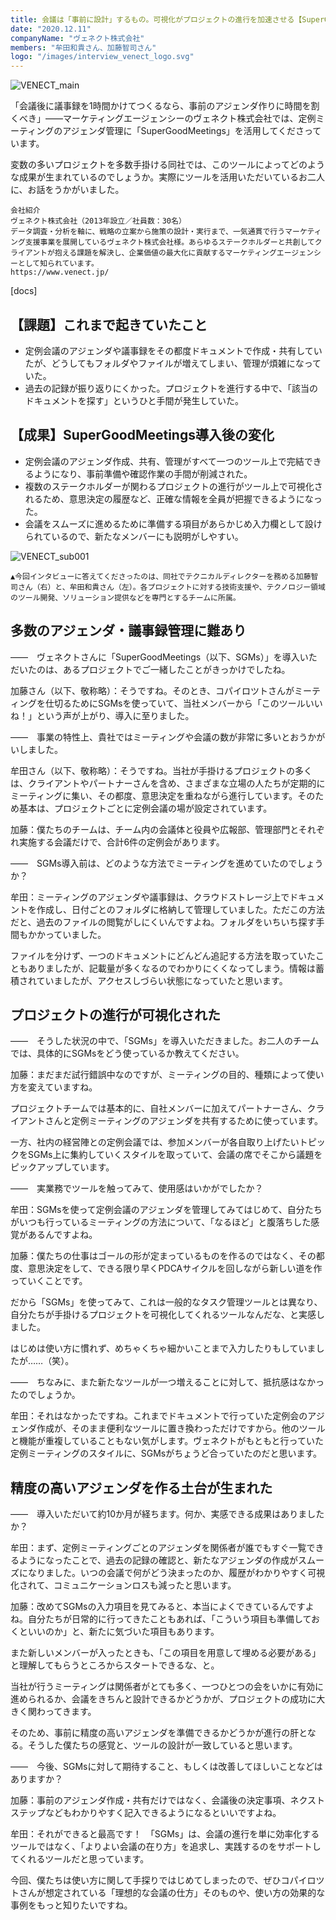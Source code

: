 ```yaml
---
title: 会議は「事前に設計」するもの。可視化がプロジェクトの進行を加速させる【SuperGoodMeetings導入事例】
date: "2020.12.11"
companyName: "ヴェネクト株式会社"
members: "牟田和貴さん、加藤智司さん"
logo: "/images/interview_venect_logo.svg"
---
```

![VENECT_main](https://github.com/uniba/super-good-meetings-portal/assets/77031650/d5c9442b-92fd-43d1-8f98-e56b7f0fe3fb)

「会議後に議事録を1時間かけてつくるなら、事前のアジェンダ作りに時間を割くべき」——マーケティングエージェンシーのヴェネクト株式会社では、定例ミーティングのアジェンダ管理に「SuperGoodMeetings」を活用してくださっています。

変数の多いプロジェクトを多数手掛ける同社では、このツールによってどのような成果が生まれているのでしょうか。実際にツールを活用いただいているお二人に、お話をうかがいました。


```
会社紹介
ヴェネクト株式会社（2013年設立／社員数：30名）
データ調査・分析を軸に、戦略の立案から施策の設計・実行まで、一気通貫で行うマーケティング支援事業を展開しているヴェネクト株式会社様。あらゆるステークホルダーと共創してクライアントが抱える課題を解決し、企業価値の最大化に貢献するマーケティングエージェンシーとして知られています。
https://www.venect.jp/
```

[docs]

## 【課題】これまで起きていたこと
- 定例会議のアジェンダや議事録をその都度ドキュメントで作成・共有していたが、どうしてもフォルダやファイルが増えてしまい、管理が煩雑になっていた。
- 過去の記録が振り返りにくかった。プロジェクトを進行する中で、「該当のドキュメントを探す」というひと手間が発生していた。

## 【成果】SuperGoodMeetings導入後の変化
- 定例会議のアジェンダ作成、共有、管理がすべて一つのツール上で完結できるようになり、事前準備や確認作業の手間が削減された。
- 複数のステークホルダーが関わるプロジェクトの進行がツール上で可視化されるため、意思決定の履歴など、正確な情報を全員が把握できるようになった。
- 会議をスムーズに進めるために準備する項目があらかじめ入力欄として設けられているので、新たなメンバーにも説明がしやすい。

![VENECT_sub001](https://github.com/uniba/super-good-meetings-portal/assets/77031650/c861539d-5031-4b46-a482-96ab20674eb4)

```
▲今回インタビューに答えてくださったのは、同社でテクニカルディレクターを務める加藤智司さん（右）と、牟田和貴さん（左）。各プロジェクトに対する技術支援や、テクノロジー領域のツール開発、ソリューション提供などを専門とするチームに所属。
```
## 多数のアジェンダ・議事録管理に難あり

——　ヴェネクトさんに「SuperGoodMeetings（以下、SGMs）」を導入いただいたのは、あるプロジェクトでご一緒したことがきっかけでしたね。

加藤さん（以下、敬称略）：そうですね。そのとき、コパイロツトさんがミーティングを仕切るためにSGMsを使っていて、当社メンバーから「このツールいいね！」という声が上がり、導入に至りました。

——　事業の特性上、貴社ではミーティングや会議の数が非常に多いとおうかがいしました。

牟田さん（以下、敬称略）：そうですね。当社が手掛けるプロジェクトの多くは、クライアントやパートナーさんを含め、さまざまな立場の人たちが定期的にミーティングに集い、その都度、意思決定を重ねながら進行しています。そのため基本は、プロジェクトごとに定例会議の場が設定されています。

加藤：僕たちのチームは、チーム内の会議体と役員や広報部、管理部門とそれぞれ実施する会議だけで、合計6件の定例会があります。

——　SGMs導入前は、どのような方法でミーティングを進めていたのでしょうか？

牟田：ミーティングのアジェンダや議事録は、クラウドストレージ上でドキュメントを作成し、日付ごとのフォルダに格納して管理していました。ただこの方法だと、過去のファイルの閲覧がしにくいんですよね。フォルダをいちいち探す手間もかかっていました。

ファイルを分けず、一つのドキュメントにどんどん追記する方法を取っていたこともありましたが、記載量が多くなるのでわかりにくくなってしまう。情報は蓄積されていましたが、アクセスしづらい状態になっていたと思います。

## プロジェクトの進行が可視化された
——　そうした状況の中で、「SGMs」を導入いただきました。お二人のチームでは、具体的にSGMsをどう使っているか教えてください。

加藤：まだまだ試行錯誤中なのですが、ミーティングの目的、種類によって使い方を変えていますね。

プロジェクトチームでは基本的に、自社メンバーに加えてパートナーさん、クライアントさんと定例ミーティングのアジェンダを共有するために使っています。

一方、社内の経営陣との定例会議では、参加メンバーが各自取り上げたいトピックをSGMs上に集約していくスタイルを取っていて、会議の席でそこから議題をピックアップしています。

——　実業務でツールを触ってみて、使用感はいかがでしたか？

牟田：SGMsを使って定例会議のアジェンダを管理してみてはじめて、自分たちがいつも行っているミーティングの方法について、「なるほど」と腹落ちした感覚があるんですよね。

加藤：僕たちの仕事はゴールの形が定まっているものを作るのではなく、その都度、意思決定をして、できる限り早くPDCAサイクルを回しながら新しい道を作っていくことです。

だから「SGMs」を使ってみて、これは一般的なタスク管理ツールとは異なり、自分たちが手掛けるプロジェクトを可視化してくれるツールなんだな、と実感しました。

はじめは使い方に慣れず、めちゃくちゃ細かいことまで入力したりもしていましたが……（笑）。

——　ちなみに、また新たなツールが一つ増えることに対して、抵抗感はなかったのでしょうか。

牟田：それはなかったですね。これまでドキュメントで行っていた定例会のアジェンダ作成が、そのまま便利なツールに置き換わっただけですから。他のツールと機能が重複していることもない気がします。ヴェネクトがもともと行っていた定例ミーティングのスタイルに、SGMsがちょうど合っていたのだと思います。

## 精度の高いアジェンダを作る土台が生まれた
——　導入いただいて約10か月が経ちます。何か、実感できる成果はありましたか？

牟田：まず、定例ミーティングごとのアジェンダを関係者が誰でもすぐ一覧できるようになったことで、過去の記録の確認と、新たなアジェンダの作成がスムーズになりました。いつの会議で何がどう決まったのか、履歴がわかりやすく可視化されて、コミュニケーションロスも減ったと思います。

加藤：改めてSGMsの入力項目を見てみると、本当によくできているんですよね。自分たちが日常的に行ってきたこともあれば、「こういう項目も準備しておくといいのか」と、新たに気づいた項目もあります。

また新しいメンバーが入ったときも、「この項目を用意して埋める必要がある」と理解してもらうところからスタートできるな、と。

当社が行うミーティングは関係者がとても多く、一つひとつの会をいかに有効に進められるか、会議をきちんと設計できるかどうかが、プロジェクトの成功に大きく関わってきます。

そのため、事前に精度の高いアジェンダを準備できるかどうかが進行の肝となる。そうした僕たちの感覚と、ツールの設計が一致していると思います。

——　今後、SGMsに対して期待すること、もしくは改善してほしいことなどはありますか？

加藤：事前のアジェンダ作成・共有だけではなく、会議後の決定事項、ネクストステップなどもわかりやすく記入できるようになるといいですよね。

牟田：それができると最高です！　「SGMs」は、会議の進行を単に効率化するツールではなく、「よりよい会議の在り方」を追求し、実践するのをサポートしてくれるツールだと思っています。

今回、僕たちは使い方に関して手探りではじめてしまったので、ぜひコパイロツトさんが想定されている「理想的な会議の仕方」そのものや、使い方の効果的な事例をもっと知りたいですね。

